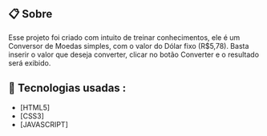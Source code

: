 ## 📋 Sobre

Esse projeto foi criado com intuito de treinar conhecimentos, ele é um Conversor de Moedas simples, com o valor do Dólar fixo (R$5,78).
Basta inserir o valor que deseja converter, clicar no botão Converter e o resultado será exibido.

## 🚀 Tecnologias usadas :

- [HTML5]
- [CSS3]
- [JAVASCRIPT]

